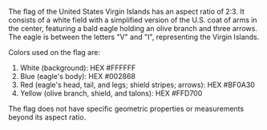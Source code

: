 The flag of the United States Virgin Islands has an aspect ratio of 2:3. It consists of a white field with a simplified version of the U.S. coat of arms in the center, featuring a bald eagle holding an olive branch and three arrows. The eagle is between the letters "V" and "I", representing the Virgin Islands.

Colors used on the flag are:
1. White (background): HEX #FFFFFF
2. Blue (eagle's body): HEX #002868
3. Red (eagle's head, tail, and legs; shield stripes; arrows): HEX #BF0A30
4. Yellow (olive branch, shield, and talons): HEX #FFD700

The flag does not have specific geometric properties or measurements beyond its aspect ratio.